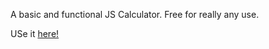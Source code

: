 A basic and functional JS Calculator. Free for really any use.

USe it [here!](https://thatoneguy2664.github.io/JS-Calculator/)
